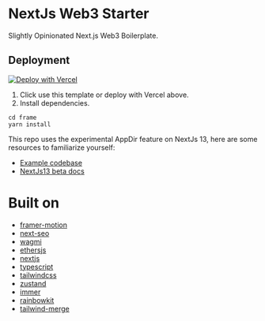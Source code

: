 # NextJs Web3 Starter

Slightly Opinionated Next.js Web3 Boilerplate.

## Deployment

[![Deploy with Vercel](https://vercel.com/button)](https://vercel.com/new/clone?repository-url=https%3A%2F%2Fgithub.com%2FzkSoju%2Fwagmi-boiler)

1. Click use this template or deploy with Vercel above.
2. Install dependencies.

```
cd frame
yarn install
```

This repo uses the experimental AppDir feature on NextJs 13, here are some resources to familiarize yourself:

- [Example codebase](https://github.com/shadcn/taxonomy)
- [NextJs13 beta docs](https://beta.nextjs.org/docs)

# Built on

- [framer-motion](https://www.framer.com/motion/)
- [next-seo](https://github.com/garmeeh/next-seo)
- [wagmi](https://github.com/tmm/wagmi/)
- [ethersjs](https://docs.ethers.io/v5/)
- [nextjs](https://nextjs.org/)
- [typescript](https://www.typescriptlang.org/)
- [tailwindcss](https://tailwindcss.com/)
- [zustand](https://github.com/pmndrs/zustand)
- [immer](https://github.com/immerjs/immer)
- [rainbowkit](https://www.rainbowkit.com/docs/introduction)
- [tailwind-merge](https://github.com/dcastil/tailwind-merge)
